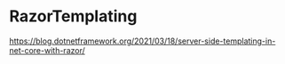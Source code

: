 # RazorTemplating

https://blog.dotnetframework.org/2021/03/18/server-side-templating-in-net-core-with-razor/
